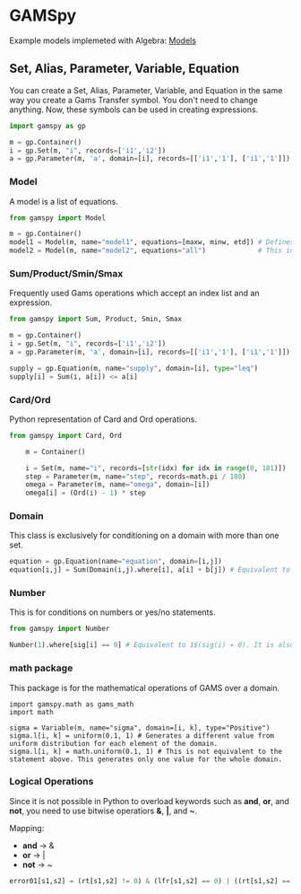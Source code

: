 # GAMSpy

Example models implemeted with Algebra: [Models](https://docs.google.com/spreadsheets/d/1t3rwz-AXtDAY-Xv5-vN8mDYGsfKCl74Wih59UCHxWZU/edit?usp=sharing)

## Set, Alias, Parameter, Variable, Equation

You can create a Set, Alias, Parameter, Variable, and Equation in the same way you create a Gams Transfer symbol. You don't need to change anything. Now, these symbols can be used in creating expressions.

```Python
import gamspy as gp

m = gp.Container()
i = gp.Set(m, "i", records=['i1','i2'])
a = gp.Parameter(m, 'a', domain=[i], records=[['i1','1'], ['i1','1']])
```

### Model

A model is a list of equations. 

```Python
from gamspy import Model

m = gp.Container()
model1 = Model(m, name="model1", equations=[maxw, minw, etd]) # Defines equations explicitly as a list of equations
model2 = Model(m, name="model2", equations="all")             # This includes all defined equations
```

### Sum/Product/Smin/Smax

Frequently used Gams operations which accept an index list and an expression.

```Python
from gamspy import Sum, Product, Smin, Smax

m = gp.Container()
i = gp.Set(m, "i", records=['i1','i2'])
a = gp.Parameter(m, 'a', domain=[i], records=[['i1','1'], ['i1','1']])

supply = gp.Equation(m, name="supply", domain=[i], type="leq")
supply[i] = Sum(i, a[i]) <= a[i]
```

### Card/Ord

Python representation of Card and Ord operations.

```Python
from gamspy import Card, Ord

    m = Container()

    i = Set(m, name="i", records=[str(idx) for idx in range(0, 181)])
    step = Parameter(m, name="step", records=math.pi / 180)
    omega = Parameter(m, name="omega", domain=[i])
    omega[i] = (Ord(i) - 1) * step
```

### Domain

This class is exclusively for conditioning on a domain with more than one set.

```Python
equation = gp.Equation(name="equation", domain=[i,j])
equation[i,j] = Sum(Domain(i,j).where[i], a[i] + b[j]) # Equivalent to equation(i,j) = Sum((i,j)$(i), a(i) + b(j))
```

### Number

This is for conditions on numbers or yes/no statements.

```Python
from gamspy import Number

Number(1).where[sig[i] == 0] # Equivalent to 1$(sig(i) = 0). It is also equivalent to yes$(sig(i) = 0)
```

### math package

This package is for the mathematical operations of GAMS over a domain.

```
import gamspy.math as gams_math
import math

sigma = Variable(m, name="sigma", domain=[i, k], type="Positive")
sigma.l[i, k] = uniform(0.1, 1) # Generates a different value from uniform distribution for each element of the domain.
sigma.l[i, k] = math.uniform(0.1, 1) # This is not equivalent to the statement above. This generates only one value for the whole domain.
```

### Logical Operations

Since it is not possible in Python to overload keywords such as **and**, **or**, and **not**, you need to use bitwise operatiors **&**, **|**, and **~**.

Mapping:

- **and** -> &
- **or**  -> |
- **not** -> ~

```Python
error01[s1,s2] = (rt[s1,s2] != 0) & (lfr[s1,s2] == 0) | ((rt[s1,s2] == 0) & (lfr[s1,s2] != 0))
```
